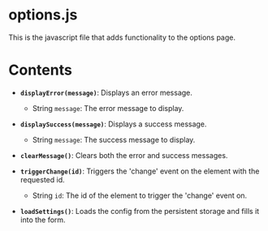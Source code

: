 # options.js

This is the javascript file that adds functionality to the options page.

# Contents

* **`displayError(message)`**: Displays an error message.
	* String `message`: The error message to display.

* **`displaySuccess(message)`**: Displays a success message.
	* String `message`: The success message to display.

* **`clearMessage()`**: Clears both the error and success messages.

* **`triggerChange(id)`**: Triggers the 'change' event on the element with the requested id.
	* String `id`: The id of the element to trigger the 'change' event on.

* **`loadSettings()`**: Loads the config from the persistent storage and fills it into the form.